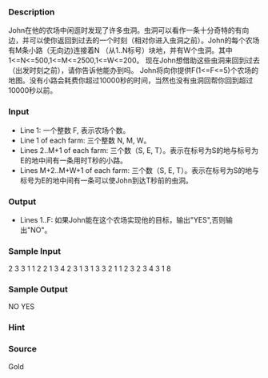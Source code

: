 
### Description
John在他的农场中闲逛时发现了许多虫洞。虫洞可以看作一条十分奇特的有向边，并可以使你返回到过去的一个时刻（相对你进入虫洞之前）。John的每个农场有M条小路（无向边)连接着N （从1..N标号）块地，并有W个虫洞。其中1<=N<=500,1<=M<=2500,1<=W<=200。 现在John想借助这些虫洞来回到过去（出发时刻之前），请你告诉他能办到吗。 John将向你提供F(1<=F<=5)个农场的地图。没有小路会耗费你超过10000秒的时间，当然也没有虫洞回帮你回到超过10000秒以前。 
### Input
* Line 1: 一个整数 F, 表示农场个数。 
* Line 1 of each farm: 三个整数 N, M, W。
 * Lines 2..M+1 of each farm: 三个数（S, E, T）。表示在标号为S的地与标号为E的地中间有一条用时T秒的小路。
 * Lines M+2..M+W+1 of each farm: 三个数（S, E, T）。表示在标号为S的地与标号为E的地中间有一条可以使John到达T秒前的虫洞。
### Output
* Lines 1..F: 如果John能在这个农场实现他的目标，输出"YES",否则输出"NO"。 
### Sample Input
2
3 3 1
1 2 2
1 3 4
2 3 1
3 1 3
3 2 1
1 2 3
2 3 4
3 1 8


### Sample Output
NO
YES

### Hint

### Source
Gold